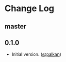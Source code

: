 # Change Log

## master

## 0.1.0

- Initial version. ([@palkan][])

[@palkan]: https://github.com/palkan
